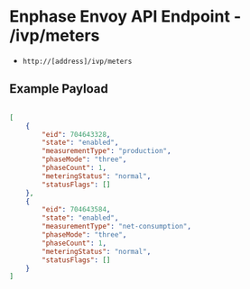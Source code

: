 # Enphase Envoy API Endpoint - /ivp/meters

* `http://[address]/ivp/meters`

## Example Payload

```json

[
    {
        "eid": 704643328,
        "state": "enabled",
        "measurementType": "production",
        "phaseMode": "three",
        "phaseCount": 1,
        "meteringStatus": "normal",
        "statusFlags": []
    },
    {
        "eid": 704643584,
        "state": "enabled",
        "measurementType": "net-consumption",
        "phaseMode": "three",
        "phaseCount": 1,
        "meteringStatus": "normal",
        "statusFlags": []
    }
]

```